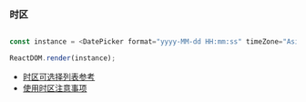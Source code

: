 ### 时区

<!--start-code-->

```js

const instance = <DatePicker format="yyyy-MM-dd HH:mm:ss" timeZone="Asia/Tokyo" />;

ReactDOM.render(instance);
```

<!--end-code-->

- [时区可选择列表参考](https://rsuitejs.com/components/date-picker#Time%20Zone%20List)
- [使用时区注意事项](https://rsuitejs.com/components/date-picker#Time%20Zone%20Tips)
